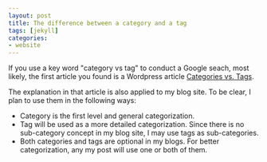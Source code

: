 ```yaml
---
layout: post
title: The difference between a category and a tag
tags: [jekyll]
categories:
- website
---
```


If you use a key word "category vs tag" to conduct a Google seach, most likely, the first article you found is a Wordpress article [Categories vs. Tags](http://en.support.wordpress.com/posts/categories-vs-tags/).  

The explanation in that article is also applied to my blog site. To be clear, I plan to use them in the following ways:  

* Category is the first level and general categorization.   
* Tag will be used as a more detailed categorization. Since there is no sub-category concept in my blog site, I may use tags as sub-categories.  
* Both categories and tags are optional in my blogs. For better categorization, any my post will use one or both of them. 